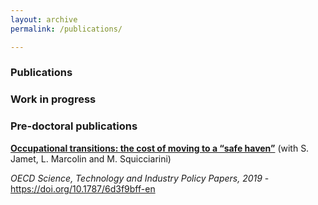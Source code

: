 ```yaml
---
layout: archive
permalink: /publications/

---
```

### Publications 

### Work in progress

### Pre-doctoral publications

**[Occupational transitions: the cost of moving to a “safe haven”](https://www.oecd-ilibrary.org/docserver/6d3f9bff-en.pdf?expires=1571586413&id=id&accname=guest&checksum=421C4BF31745F1896B0D5DD9B0574ECA)** (with S. Jamet, L. Marcolin and M. Squicciarini)

*OECD Science, Technology and Industry Policy Papers, 2019* - https://doi.org/10.1787/6d3f9bff-en
